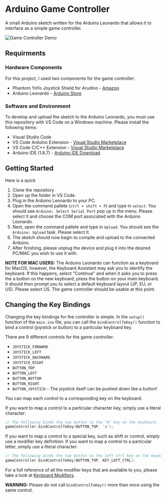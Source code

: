 # Arduino Game Controller
A small Arduino sketch written for the Arduino Leonardo that allows it to interface as a simple game controller.

![Game Controller Demo](https://github.com/mtfuller/arduino-game-controller/raw/master/docs/img/GameControllerDemo.gif?raw=true "Game Controller Demo")


## Requirments
### Hardware Components
For this project, I used two components for the game controller:
 - Phantom YoYo Joystick Shield for Arudino - [Amazon](https://www.amazon.com/Phantom-YoYo-Compatible-Joystick-Extended/dp/B00J8BWS3O)
 - Arduino Leonardo - [Arduino Store](https://store.arduino.cc/usa/arduino-leonardo-with-headers)

### Software and Environment
To develop and upload the sketch to the Arduino Leonardo, you must use this repository with VS Code on a Windows machine. Please install the following items:
 - Visual Studio Code
 - VS Code Arduino Extension - [Visual Studio Marketplace](https://marketplace.visualstudio.com/items?itemName=vsciot-vscode.vscode-arduino)
  - VS Code C/C++ Extension - [Visual Studio Marketplace](https://marketplace.visualstudio.com/items?itemName=ms-vscode.cpptools)
 - Arduino IDE (1.8.7) - [Arduino IDE Download](https://www.arduino.cc/en/Main/Software)

## Getting Started
Here is a quick 
 1. Clone the repository
 2. Open up the folder in VS Code.
 3. Plug in the Arduino Leonardo to your PC.
 4. Open the command pallete (`ctrl + shift + P`) and type in `select`. You should see `Arduino: Select Serial Port` pop up in the menu. Please select it and choose the COM port associated with the Arduino Leonardo.
 5. Next, open the command pallete and type in `Upload`. You should see the `Arduino: Upload` task. Please select it.
 6. The sketch should now begin to compile and upload to the connected Arduino.
 7. After finishing, please unplug the device and plug it into the desired PC/MAC you wish to use it with.

**NOTE FOR MAC USERS:** The Arduino Leonardo can function as a keyboard for MacOS, however, the Keyboard Assistant may ask you to identify the keyboard. If this happens, select "Continue" and when it asks you to press the a button on the new keyboard, press the button on your main keyboard. It should then prompt you to select a default keyboard layout (JP, EU, or US). Please select US. The game controller should be usable at this point. 

## Changing the Key Bindings
Changing the key bindings for the controller is simple. In the `setup()` function of the `main.ino` file, you can call the `bindControlToKey()` function to bind a control (joystick or button) to a particular keyboard key.

There are 9 different controls for the game controller:
 - `JOYSTICK_FORWARD`
 - `JOYSTICK_LEFT`
 - `JOYSTICK_BACKWARD`
 - `JOYSTICK_RIGHT`
 - `BUTTON_TOP`
 - `BUTTON_LEFT`
 - `BUTTON_BOTTOM`
 - `BUTTON_RIGHT`
 - `BUTTON_JOYSTICK` - The joystick itself can be pushed down like a button!

You can map each control to a corresponding key on the keyboard.

If you want to map a control to a particular character key, simply use a literal character:
```c++
// The following binds the top button to the "A" key on the keyboard.
gameController.bindControlToKey(BUTTON_TOP, 'a');
```

If you want to map a control to a special key, such as shift or control, simply use a modifier key definition:
If you want to map a control to a particular letter, simply use a literal character:
```c++
// The following binds the top button to the left ctrl key on the keyboard.
gameController.bindControlToKey(BUTTON_TOP, KEY_LEFT_CTRL);
```
For a full reference of all the modifier keys that are available to you, please take a look at [Keyboard Modifiers](https://www.arduino.cc/reference/en/language/functions/usb/keyboard/keyboardmodifiers/).

**WARNING:** Please do not call `bindControlToKey()` more than once using the same control.